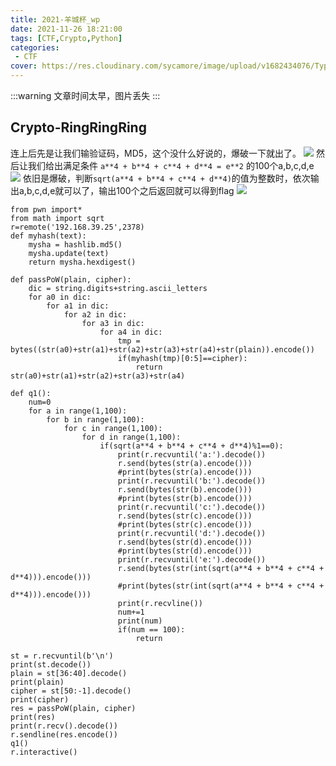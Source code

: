 ```yaml
---
title: 2021-羊城杯_wp
date: 2021-11-26 18:21:00
tags: [CTF,Crypto,Python]
categories: 
 - CTF
cover: https://res.cloudinary.com/sycamore/image/upload/v1682434076/Typera/2023/04/62fd17c3fe5ece8fc191f83af6cfda7a.png
---
```


:::warning
文章时间太早，图片丢失
:::

## Crypto-RingRingRing

连上后先是让我们输验证码，MD5，这个没什么好说的，爆破一下就出了。
![](https://cdn.jsdelivr.net/gh/nonesycamore/whitzard_cdn/wp-content/uploads/2021/09/RRR1.png)
然后让我们给出满足条件
`a**4 + b**4 + c**4 + d**4 = e**2`
的100个a,b,c,d,e
![](https://cdn.jsdelivr.net/gh/nonesycamore/whitzard_cdn/wp-content/uploads/2021/09/RRR2.png)
依旧是爆破，判断`sqrt(a**4 + b**4 + c**4 + d**4)`的值为整数时，依次输出a,b,c,d,e就可以了，输出100个之后返回就可以得到flag
![](https://cdn.jsdelivr.net/gh/nonesycamore/whitzard_cdn/wp-content/uploads/2021/09/RRR3.png)

    from pwn import*
    from math import sqrt
    r=remote('192.168.39.25',2378)
    def myhash(text):
    	mysha = hashlib.md5()
    	mysha.update(text)
    	return mysha.hexdigest()
    
    def passPoW(plain, cipher):
    	dic = string.digits+string.ascii_letters
    	for a0 in dic:
    		for a1 in dic:
    			for a2 in dic:
    				for a3 in dic:
    					for a4 in dic:
    						tmp = bytes((str(a0)+str(a1)+str(a2)+str(a3)+str(a4)+str(plain)).encode())
    						if(myhash(tmp)[0:5]==cipher):
    							return str(a0)+str(a1)+str(a2)+str(a3)+str(a4)
    
    def q1():
    	num=0
    	for a in range(1,100):
    		for b in range(1,100):
    			for c in range(1,100):
    				for d in range(1,100):
    					if(sqrt(a**4 + b**4 + c**4 + d**4)%1==0):
    						print(r.recvuntil('a:').decode())
    						r.send(bytes(str(a).encode()))
    						#print(bytes(str(a).encode()))
    						print(r.recvuntil('b:').decode())
    						r.send(bytes(str(b).encode()))
    						#print(bytes(str(b).encode()))
    						print(r.recvuntil('c:').decode())
    						r.send(bytes(str(c).encode()))
    						#print(bytes(str(c).encode()))
    						print(r.recvuntil('d:').decode())
    						r.send(bytes(str(d).encode()))
    						#print(bytes(str(d).encode()))
    						print(r.recvuntil('e:').decode())
    						r.send(bytes(str(int(sqrt(a**4 + b**4 + c**4 + d**4))).encode()))
    						#print(bytes(str(int(sqrt(a**4 + b**4 + c**4 + d**4))).encode()))
    						print(r.recvline())
    						num+=1
    						print(num)
    						if(num == 100):
    							return
    
    st = r.recvuntil(b'\n')
    print(st.decode())
    plain = st[36:40].decode()
    print(plain)
    cipher = st[50:-1].decode()
    print(cipher)
    res = passPoW(plain, cipher)
    print(res)
    print(r.recv().decode())
    r.sendline(res.encode())
    q1()
    r.interactive()
